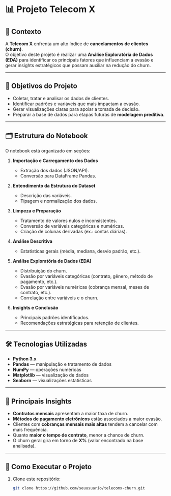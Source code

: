 # 📊 Projeto Telecom X

## 📌 Contexto
A **Telecom X** enfrenta um alto índice de **cancelamentos de clientes (churn)**.  
O objetivo deste projeto é realizar uma **Análise Exploratória de Dados (EDA)** para identificar os principais fatores que influenciam a evasão e gerar insights estratégicos que possam auxiliar na redução do churn.

---

## 🎯 Objetivos do Projeto
- Coletar, tratar e analisar os dados de clientes.  
- Identificar padrões e variáveis que mais impactam a evasão.  
- Gerar visualizações claras para apoiar a tomada de decisão.  
- Preparar a base de dados para etapas futuras de **modelagem preditiva**.

---

## 🗂 Estrutura do Notebook
O notebook está organizado em seções:

1. **Importação e Carregamento dos Dados**  
   - Extração dos dados (JSON/API).  
   - Conversão para DataFrame Pandas.  

2. **Entendimento da Estrutura do Dataset**  
   - Descrição das variáveis.  
   - Tipagem e normalização dos dados.  

3. **Limpeza e Preparação**  
   - Tratamento de valores nulos e inconsistentes.  
   - Conversão de variáveis categóricas e numéricas.  
   - Criação de colunas derivadas (ex.: contas diárias).  

4. **Análise Descritiva**  
   - Estatísticas gerais (média, mediana, desvio padrão, etc.).  

5. **Análise Exploratória de Dados (EDA)**  
   - Distribuição do churn.  
   - Evasão por variáveis categóricas (contrato, gênero, método de pagamento, etc.).  
   - Evasão por variáveis numéricas (cobrança mensal, meses de contrato, etc.).  
   - Correlação entre variáveis e o churn.  

6. **Insights e Conclusão**  
   - Principais padrões identificados.  
   - Recomendações estratégicas para retenção de clientes.  

---

## 🛠 Tecnologias Utilizadas
- **Python 3.x**
- **Pandas** — manipulação e tratamento de dados  
- **NumPy** — operações numéricas  
- **Matplotlib** — visualização de dados  
- **Seaborn** — visualizações estatísticas  

---

## 🔎 Principais Insights
- **Contratos mensais** apresentam a maior taxa de churn.  
- **Métodos de pagamento eletrônicos** estão associados a maior evasão.  
- Clientes com **cobranças mensais mais altas** tendem a cancelar com mais frequência.  
- Quanto **maior o tempo de contrato**, menor a chance de churn.  
- O churn geral gira em torno de **X%** (valor encontrado na base analisada).  

---

## 🚀 Como Executar o Projeto
1. Clone este repositório:
   ```bash
   git clone https://github.com/seuusuario/telecomx-churn.git

